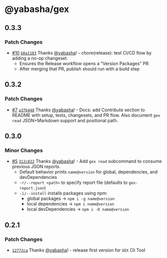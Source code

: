 # @yabasha/gex

## 0.3.3

### Patch Changes

- [#10](https://github.com/yabasha/yabasha-gex/pull/10) [`b8a1183`](https://github.com/yabasha/yabasha-gex/commit/b8a1183afefa81374ed8163728b170e8c1c0935b) Thanks [@yabasha](https://github.com/yabasha)! - chore(release): test CI/CD flow by adding a no-op changeset.
  - Ensures the Release workflow opens a "Version Packages" PR
  - After merging that PR, publish should run with a build step

## 0.3.2

### Patch Changes

- [#7](https://github.com/yabasha/yabasha-gex/pull/7) [`a37b448`](https://github.com/yabasha/yabasha-gex/commit/a37b4484b135cf8a809fde762d0174cfed8e94d5) Thanks [@yabasha](https://github.com/yabasha)! - Docs: add Contribute section to README with setup, tests, changesets, and PR flow. Also document `gex read` JSON+Markdown support and positional path.

## 0.3.0

### Minor Changes

- [#5](https://github.com/yabasha/yabasha-gex/pull/5) [`312c822`](https://github.com/yabasha/yabasha-gex/commit/312c822c3d08d53686ceca2a92d62d5e0d800d99) Thanks [@yabasha](https://github.com/yabasha)! - Add `gex read` subcommand to consume previous JSON reports.
  - Default behavior prints `name@version` for global, dependencies, and devDependencies
  - `-r/--report <path>` to specify report file (defaults to `gex-report.json`)
  - `-i/--install` installs packages using npm:
    - global packages → `npm i -g name@version`
    - local dependencies → `npm i name@version`
    - local devDependencies → `npm i -D name@version`

## 0.2.1

### Patch Changes

- [`12772ca`](https://github.com/yabasha/yabasha-gex/commit/12772ca7325addca0e2744f58adaed810cce3a7e) Thanks [@yabasha](https://github.com/yabasha)! - release first version for `GEX` Cli Tool
